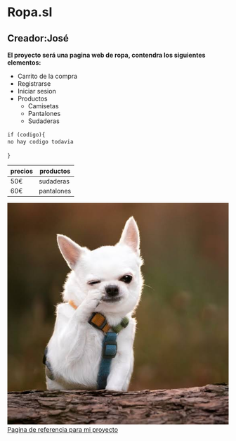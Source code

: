 # Ropa.sl

## Creador:José

**El proyecto será una pagina web de ropa, contendra los siguientes elementos:**

- Carrito de la compra
- Registrarse
- Iniciar sesion
- Productos
  - Camisetas
  - Pantalones
  - Sudaderas

```
if (codigo){
no hay codigo todavia

}
```  
| precios | productos |
|-|-|
| 50€ | sudaderas |
| 60€ | pantalones |

![Aqui deberia estar la imagen](perrito.jpeg) 
[Pagina de referencia para mi proyecto](https://www.naturitas.es)
